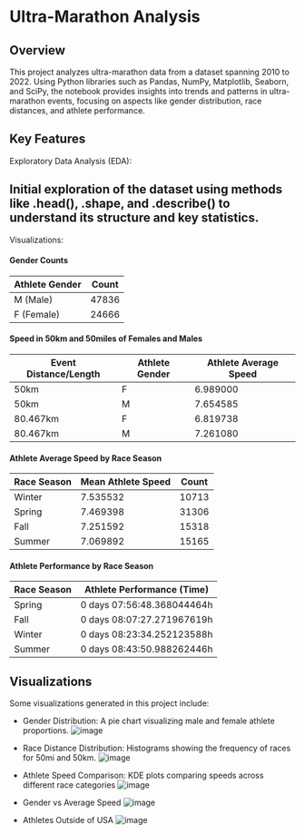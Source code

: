 # Ultra-Marathon Analysis
## Overview
This project analyzes ultra-marathon data from a dataset spanning 2010 to 2022. Using Python libraries such as Pandas, NumPy, Matplotlib, Seaborn, and SciPy, the notebook provides insights into trends and patterns in ultra-marathon events, focusing on aspects like gender distribution, race distances, and athlete performance.

## Key Features
Exploratory Data Analysis (EDA):

## Initial exploration of the dataset using methods like .head(), .shape, and .describe() to understand its structure and key statistics.
Visualizations:

#### Gender Counts
| Athlete Gender | Count  |
|----------------|--------|
| M (Male)       | 47836  |
| F (Female)     | 24666  |

#### Speed in 50km and 50miles of Females and Males
| Event Distance/Length | Athlete Gender | Athlete Average Speed |
|------------------------|----------------|------------------------|
| 50km                  | F              | 6.989000              |
| 50km                  | M              | 7.654585              |
| 80.467km              | F              | 6.819738              |
| 80.467km              | M              | 7.261080              |

#### Athlete Average Speed by Race Season

| Race Season | Mean Athlete Speed | Count |
|-------------|--------------------|-------|
| Winter      | 7.535532           | 10713 |
| Spring      | 7.469398           | 31306 |
| Fall        | 7.251592           | 15318 |
| Summer      | 7.069892           | 15165 |

#### Athlete Performance by Race Season

| Race Season | Athlete Performance (Time)       |
|-------------|----------------------------------|
| Spring      | 0 days 07:56:48.368044464h       |
| Fall        | 0 days 08:07:27.271967619h       |
| Winter      | 0 days 08:23:34.252123588h       |
| Summer      | 0 days 08:43:50.988262446h       |


## Visualizations
Some visualizations generated in this project include:

* Gender Distribution:
A pie chart visualizing male and female athlete proportions.
![image](https://github.com/user-attachments/assets/d2b61a85-59f0-4ecc-a243-a16d0012734a)

* Race Distance Distribution:
Histograms showing the frequency of races for 50mi and 50km.
![image](https://github.com/user-attachments/assets/17f2cd3c-5d77-4fb4-975e-041279ff13c1)

* Athlete Speed Comparison:
KDE plots comparing speeds across different race categories
![image](https://github.com/user-attachments/assets/272cbb60-6795-4b08-8816-6fa3cc556c70)

* Gender vs Average Speed
  ![image](https://github.com/user-attachments/assets/06368523-f1e2-4942-9058-2b47429be5d9)

* Athletes Outside of USA
  ![image](https://github.com/user-attachments/assets/2d301b9b-c452-440a-8d76-f7bc2e378282)




